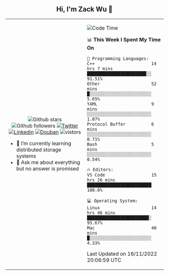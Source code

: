 <h2 align="center"> Hi, I'm Zack Wu 👋 </h2>

<table>
    <tr>
        <td valign="center" width="50%">
            <p align="center">
              <img src="https://img.shields.io/github/stars/izackwu?style=social" alt="Github stars" />
              <img src="https://img.shields.io/github/followers/izackwu?style=social" alt="Github followers" />
              <a href="https://twitter.com/_zackwu"><img src="https://img.shields.io/badge/@__zackwu-1DA1F2?style=flat&logo=Twitter&logoColor=white" alt="Twitter"/></a>
              <a href="https://www.linkedin.com/in/izackwu/?locale=en_US"><img src="https://img.shields.io/badge/@izackwu-0073b1?style=flat&logo=LinkedIn&logoColor=white" alt="Linkedin" /></a>
              <a href="https://www.douban.com/people/keith1"><img src="https://img.shields.io/badge/@keith1-007722?style=flat&logo=Douban&logoColor=white" alt="Douban" /></a>
              <img src="https://visitor-badge.glitch.me/badge?page_id=keithnull" alt="vistors" />
            </p>
            <ul>
                <li>🌱 I’m currently learning distributed storage systems</li>
                <li>💬 Ask me about everything but no answer is promised</li>
            </ul>
        </td>
       <td valign="top" width="50%">
    
<!--START_SECTION:waka-->
![Code Time](http://img.shields.io/badge/Code%20Time-2%2C127%20hrs%2021%20mins-blue)

📊 **This Week I Spent My Time On** 

```text
💬 Programming Languages: 
C++                      14 hrs 7 mins       ███████████████████████░░   91.51% 
Other                    52 mins             █░░░░░░░░░░░░░░░░░░░░░░░░   5.65% 
YAML                     9 mins              ░░░░░░░░░░░░░░░░░░░░░░░░░   1.07% 
Protocol Buffer          6 mins              ░░░░░░░░░░░░░░░░░░░░░░░░░   0.71% 
Bash                     5 mins              ░░░░░░░░░░░░░░░░░░░░░░░░░   0.54%

🔥 Editors: 
VS Code                  15 hrs 26 mins      █████████████████████████   100.0%

💻 Operating System: 
Linux                    14 hrs 46 mins      ████████████████████████░   95.67% 
Mac                      40 mins             █░░░░░░░░░░░░░░░░░░░░░░░░   4.33%

```


 Last Updated on 16/11/2022 20:06:59 UTC
<!--END_SECTION:waka-->
</td></tr>
</table>


